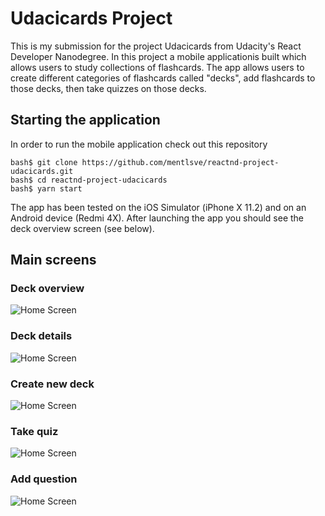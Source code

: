 # Udacicards Project

This is my submission for the project Udacicards from Udacity's React Developer Nanodegree. In this project a mobile applicationis built which  allows users to study collections of flashcards. The app allows users to create different categories of flashcards called "decks", add flashcards to those decks, then take quizzes on those decks.

## Starting the application

In order to run the mobile application check out this repository

```
bash$ git clone https://github.com/mentlsve/reactnd-project-udacicards.git
bash$ cd reactnd-project-udacicards
bash$ yarn start
```

The app has been tested on the iOS Simulator (iPhone X 11.2) and on an Android device (Redmi 4X). After launching the app you should see the deck overview screen (see below).

## Main screens

### Deck overview

![Home Screen](deck-overview.png)

### Deck details

![Home Screen](deck-detail-view.png)

### Create new deck
![Home Screen](new-deck.png)

### Take quiz
![Home Screen](take-quiz.png)

### Add question
![Home Screen](take-quiz.png)